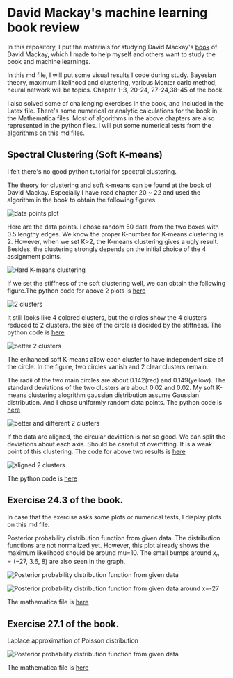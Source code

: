 # David Mackay's machine learning book review

In this repository, I put the materials for studying David Mackay's [book](http://www.inference.phy.cam.ac.uk/mackay/itila/book.html "Information Theory, Inference, and Learning Algorithms") of David Mackay, which I made to help myself and others want to study the book and machine learnings. 

In this md file, I will put some visual results I code during study. Bayesian theory, maximum likelihood and clustering, various Monter carlo method, neural network will be topics. Chapter 1-3, 20-24, 27-24,38-45 of the book. 

I also solved some of challenging exercises in the book, and included in the Latex file. There's some numerical or analytic calculations for the book in the Mathematica files. Most of algorithms in the above chapters are also represented in the python files. I will put some numerical tests from the algorithms on this md files. 

## Spectral Clustering (Soft K-means)

I felt there's no good python tutorial for spectral clustering.   

The theory for clustering and soft k-means can be found at the [book](http://www.inference.phy.cam.ac.uk/mackay/itila/book.html "Information Theory, Inference, and Learning Algorithms") of David Mackay. Especially I have read chapter 20 ~ 22 and used the algorithm in the book to obtain the following figures.


![data points plot](https://github.com/physhik/spectral-clustering/blob/master/datapoints.png)

Here are the data points. I chose random 50 data from the two boxes with 0.5 lengthy edges. We know the proper K-number for K-means clustering is 2. However, when we set K>2, the K-means clustering gives a ugly result. Besides, the clustering strongly depends on the initial choice of the 4 assignment points.  

![Hard K-means clustering](https://github.com/physhik/Study-of-David-Mackay-s-book-/blob/master/hardkmeans.png)

If we set the stiffness of the soft clustering well, we can obtain the following figure.The python code for above 2 plots is [here](https://github.com/physhik/Study-of-David-Mackay-s-book-/blob/master/cluster.py) 
 
 
![2 clusters](https://github.com/physhik/Study-of-David-Mackay-s-book-/blob/master/2clusters.png)
 
It still looks like 4 colored clusters, but the circles show the 4 clusters reduced to 2 clusters. the size of the circle is decided by the stiffness. The python code is [here](https://github.com/physhik/Study-of-David-Mackay-s-book-/blob/master/softcluster.py)

![better 2 clusters ](https://github.com/physhik/Study-of-David-Mackay-s-book-/blob/master/enhancedsoftkmeans2.png)

The enhanced soft K-means allow each cluster to have independent size of the circle. In the figure, two circles vanish and 2 clear clusters remain.  
 
The radii of the two main circles are about 0.142(red) and 0.149(yellow). The standard deviations of the two clusters are about 0.02 and 0.02. My soft K-means clustering alogrithm gaussian distribution assume Gaussian distribution. And I chose uniformly random data points. The python code is [here](https://github.com/physhik/Study-of-David-Mackay-s-book-/blob/master/enhancedsoftkmeans.py)
 

![better and different 2 clusters ](https://github.com/physhik/Study-of-David-Mackay-s-book-/blob/master/enhancedsoftkmeans3.png)


If the data are aligned, the circular deviation is not so good. We can split the deviations about each axis. Should be careful of overfitting. It is a weak point of this clustering. The code for above two results is [here](https://github.com/physhik/Study-of-David-Mackay-s-book-/blob/master/enhancedsoftkmeans.py)  

![aligned 2 clusters ](https://github.com/physhik/Study-of-David-Mackay-s-book-/blob/master/alignsoftkmeans.png)

The python code is [here](https://github.com/physhik/Study-of-David-Mackay-s-book-/blob/master/axisaligngaussiansoftkmeans.py)

## Exercise 24.3 of the book. 

In case that the exercise asks some plots or numerical tests, I display plots on this md file. 

Posterior probability distribution function from given data. The distribution functions are not normalized yet. However, this plot already shows the maximum likelihood should be around mu=10. The small bumps around $x_n=(-27,~3.6,~8)$ are also seen in the graph.

![Posterior probability distribution function from given data](https://github.com/physhik/Study-of-David-Mackay-s-book-/blob/master/7scientistplot.png)

![Posterior probability distribution function from given data around x=-27](https://github.com/physhik/Study-of-David-Mackay-s-book-/blob/master/7scientistplot2.png)

The mathematica file is [here](https://github.com/physhik/Study-of-David-Mackay-s-book-/blob/Exercise24.3.nb)


## Exercise 27.1 of the book. 

Laplace approximation of Poisson distribution


![Posterior probability distribution function from given data](https://github.com/physhik/Study-of-David-Mackay-s-book-/blob/master/laplaceofpoisson.png)

The mathematica file is [here](https://github.com/physhik/Study-of-David-Mackay-s-book-/blob/master/Exercise27.1.nb)
